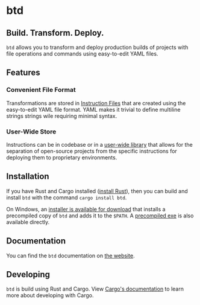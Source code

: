 # btd

## Build. Transform. Deploy.

`btd` allows you to transform and deploy production builds of projects with file operations and commands using easy-to-edit YAML files.

## Features

### Convenient File Format

Transformations are stored in [Instruction Files](https://brandonxlf.github.io/btd/file-format/) that are created using the easy-to-edit YAML file format. YAML makes it trivial to define multiline strings strings wile requiring minimal syntax.

### User-Wide Store

Instructions can be in codebase or in a [user-wide library](https://brandonxlf.github.io/btd/the-library/) that allows for the separation of open-source projects from the specific instructions for deploying them to proprietary environments.

## Installation

If you have Rust and Cargo installed ([install Rust](https://www.rust-lang.org/tools/install)), then you can build and install `btd` with the command `cargo install btd`.

On Windows, an [installer is available for download](https://github.com/BrandonXLF/btd/releases/latest/download/btd-installer.exe) that installs a precompiled copy of `btd` and adds it to the `$PATH`. A [precompiled exe](https://github.com/BrandonXLF/btd/releases/latest/download/btd.exe) is also available directly.

## Documentation

You can find the `btd` documentation on [the website](https://brandonxlf.github.io/btd/).

## Developing

`btd` is build using Rust and Cargo. View [Cargo's documentation](https://doc.rust-lang.org/cargo/guide/working-on-an-existing-project.html) to learn more about developing with Cargo.

